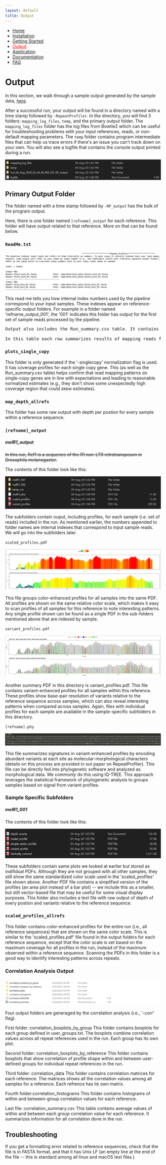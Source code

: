 ```yaml
---
layout: default
title: Output
---
```


<nav>
    <ul>
      <li><a href="/">Home</a></li>
      <li><a href="/installation">Installation</a></li>
      <li><a href="/gettingstarted">Getting Started</a></li>
      <li><a href="/output" style="color:red">Output</a></li>
      <li><a href="/application">Application</a></li>
      <li><a href="/documentation">Documentation</a></li>
      <li><a href="/FAQ">FAQ</a></li>
    </ul>
</nav>

# Output

In this section, we walk through a sample output generated by the sample data, <a href="https://github.com/johnssproul/RepeatProfiler/releases/download/0.96/sample_data.zip" target="_blank">here</a>.

After a successful run, your output will be found in a directory named with a time stamp followed by `-RepeatProfiler`. In the directory, you will find 3 folders: `mapping_log_files`, `temp`, and the primary output folder. The `mapping_log_files` folder has the log files from Bowtie2 which can be useful for troubleshooting problems with your input references, reads, or non-default mapping parameters. The `temp` folder contains program intermediate files that can help us trace errors if there's an issue you can't track down on your own. You will also see a logfile that contains the console output printed during a run.

![top folder](./folder.png)

## Primary Output Folder

The folder named with a time stamp followed by `-RP_output` has the bulk of the program output.

Here, there is one folder named `[refname]_output` for each reference. This folder will have output related to that reference. More on that can be found below.

### `ReadMe.txt`

![readme](readme.png)

This read me tells you how internal index numbers used by the pipeline correspond to your input samples. These indexes appear on reference-specific output folders. For example in a folder named 'refname_output_001', the '001' indicates this folder has output for the first set of sample reads processed by the pipeline.

<pre>Output also includes the Run_summary.csv table. It contains information about the references you used (e.g. length), average coverage, percent coverage, etc. Since this run included the '-singlecopy' flag which normalizes coverage based on single-copy genes, there will be some info about single copy genes at the bottom of the table.

In this table each row summarizes results of mapping reads from a given sample to a single reference seqeuence. So if you had a run with reads from four samples, and four reference sequences, this table would include 16 rows, with four for each reference sequence corresponding to each of the four samples that were mapped.</pre>

### `plots_single_copy`

This folder is only generated if the '-singlecopy' normalization flag is used. It has coverage profiles for each single copy gene. This (as well as the Run_summary.csv table) helps confirm that read mapping patterns on single-copy genes are in line with expectations and leading to reasonable normalized estimates (e.g., they don't show some unexpectedly high coverage region that could skew estimates).

### `map_depth_allrefs`

This folder has some raw output with depth per postion for every sample within a reference sequence.

### `[refname]_output` 

##### melR1_output

~~In this run, Ref1 is a sequence of the R1 non-LTR retrotransposon in Drosophila melanogaster.~~

The contents of this folder look like this:

![ref_output folder](ref_output.png)

The subfolders contain ouput, including profiles, for each sample (i.e. set of reads) included in the run. As mentioned earlier, the numbers appended to folder names are internal indexes that correspond to input sample reads. We will go into the subfolders later.

`scaled_profiles.pdf`

![scaled_profiles](scaled_profiles.png)

This file groups color-enhanced profiles for all samples into the same PDF. All profiles are shown on the same relative color scale, which makes it easy to scan profiles of all samples for this reference to note interesting patterns. Any single profile shown can be found as a single PDF in the sub-folders mentioned above that are indexed by sample.

`variant_profiles.pdf`

![variant_profiles](variant_profiles.png)

Another summary PDF in this directory is variant_profiles.pdf. This file contains variant-enhanced profiles for all samples within this reference. These profiles show base-pair resolution of variants relative to the reference sequence across samples, which can also reveal interesting patterns when compared across samples. Again, files with individual profiles for each sample are available in the sample-specific subfolders in this directory.

`[refname].phy`

![phylip](phylip.png)

This file summarizes signatures in variant-enhanced profiles by encoding abundant variants at each site as molecular-morphological characters (details on this process are provided in out paper on RepeatProfiler). This file can be directly fed into phylogenetic software and analyzed as morphological data. We commonly do this using IQ-TREE. This approach leverages the statistical framework of phylogenetic analysis to groups samples based on signal from variant profiles.

### Sample Specific Subfolders

##### melR1_001

The contents of this folder look like this:

![sample_output](sample_output.png)

These subfolders contain same plots we looked at earlier but stored as indifidual PDFs. Although they are not grouped with all other samples, they still show the same standardized color scale used in the 'scaled_profiles' file shown above. Another PDF file contains a simplified version of the profiles (an area plot instead of a bar plot) -- we include this as a smaller, but still vector-based file that may be useful for some visual display purposes. This folder also includes a text file with raw output of depth of every postion and variants relative to the reference sequence.

### `scaled_profiles_allrefs`

This folder contains color-enhanced profiles for the entire run (i.e., all reference sequences) that are shown on the same color scale. This is similar to the 'scaled_profiles.pdf' file found in the output folders for each reference sequence, except that the color scale is set based on the maximum coverage for all profiles in the run, instead of the maximum observed within a reference sequence. Scanning the PDFs in this folder is a good way to identify interesting patterns across repeats.

### Correlation Analysis Output

![correlation](correlation.png)

Four output folders are generaged by the correlation analysis (i.e., '-corr' flag).

First folder: correlation_boxplots_by_group This folder contains boxplots for each group defined in user_groups.txt. The boxplots combine correlation values across all repeat references used in the run. Each group has its own plot.

Second folder: correlation_boxplots_by_reference This folder contains boxplots that show correlation of profile shape within and between user-defined groups for individual repeat references in the run.

Third folder: correlation_data This folder contains correlation matrices for each reference. The matrices shows all the correlation values among all samples for a reference. Each refrence has its own matrix.

Fourth folder:correlation_histograms This folder contains histograms of within and between-group correlation values for each reference.

Last file: correlation_summary.csv This table contains average values of within and between each group correlation value for each reference. It summarizes information for all correlation done in the run.

## Troubleshooting

If you get a formatting error related to reference sequences, check that the file is in FASTA format, and that it has Unix LF (an empty line at the end of the file -- this is standard among all linux and macOS text files.)
